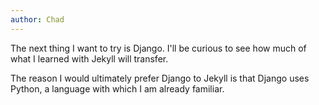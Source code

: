 ```yaml
---
author: Chad
---
```


The next thing I want to try is Django. I'll be curious to see how much of what I learned with Jekyll will transfer.

The reason I would ultimately prefer Django to Jekyll is that Django uses Python, a language with which I am already familiar.
